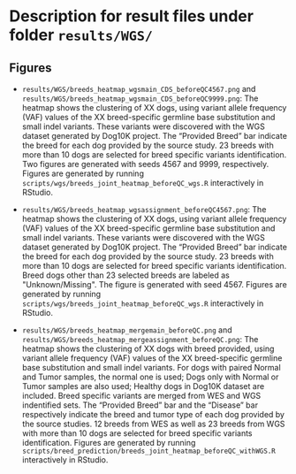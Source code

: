 # Description for result files under folder `results/WGS/`

## Figures
- `results/WGS/breeds_heatmap_wgsmain_CDS_beforeQC4567.png` and `results/WGS/breeds_heatmap_wgsmain_CDS_beforeQC9999.png`: The heatmap shows the clustering of XX dogs, using variant allele frequency (VAF) values of the XX breed-specific germline base substitution and small indel variants. These variants were discovered with the WGS dataset generated by Dog10K project. The “Provided Breed” bar indicate the breed for each dog provided by the source study. 23 breeds with more than 10 dogs are selected for breed specific variants identification. Two figures are generated with seeds 4567 and 9999, respectively.
Figures are generated by running `scripts/wgs/breeds_joint_heatmap_beforeQC_wgs.R` interactively in RStudio.


- `results/WGS/breeds_heatmap_wgsassignment_beforeQC4567.png`: The heatmap shows the clustering of XX dogs, using variant allele frequency (VAF) values of the XX breed-specific germline base substitution and small indel variants. These variants were discovered with the WGS dataset generated by Dog10K project. The “Provided Breed” bar indicate the breed for each dog provided by the source study. 23 breeds with more than 10 dogs are selected for breed specific variants identification. Breed dogs other than 23 selected breeds are labeled as "Unknown/Missing". The figure is generated with seed 4567.
Figures are generated by running `scripts/wgs/breeds_joint_heatmap_beforeQC_wgs.R` interactively in RStudio.

- `results/WGS/breeds_heatmap_mergemain_beforeQC.png` and `results/WGS/breeds_heatmap_mergeassignment_beforeQC.png`: The heatmap shows the clustering of XX dogs with breed provided, using variant allele frequency (VAF) values of the XX breed-specific germline base substitution and small indel variants. For dogs with paired Normal and Tumor samples, the normal one is used; Dogs only with Normal or Tumor samples are also used; Healthy dogs in Dog10K dataset are included. Breed specific variants are merged from WES and WGS indentified sets. The “Provided Breed” bar and the “Disease” bar respectively indicate the breed and tumor type of each dog provided by the source studies. 12 breeds from WES as well as 23 breeds from WGS with more than 10 dogs are selected for breed specific variants identification.
Figures are generated by running `scripts/breed_prediction/breeds_joint_heatmap_beforeQC_withWGS.R` interactively in RStudio.